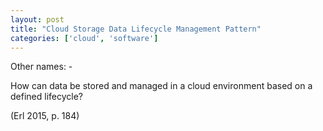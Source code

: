 ```yaml
---
layout: post
title: "Cloud Storage Data Lifecycle Management Pattern"
categories: ['cloud', 'software']
---
```


Other names: -

How can data be stored and managed in a cloud environment based on a defined lifecycle?

(Erl 2015, p. 184)